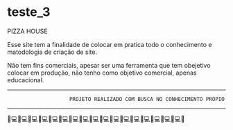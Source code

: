 # teste_3
PIZZA HOUSE

Esse site tem a finalidade de colocar em pratica todo o conhecimento e matodologia de criação de site.

Não tem fins comerciais, apesar ser uma ferramenta que tem obejetivo colocar em produção, não tenho como objetivo comercial, apenas educacional.





_________________________________________________________________________________________________________

                        PROJETO REALIZADO COM BUSCA NO CONHECIMENTO PRÓPIO
_________________________________________________________________________________________________________


🍕💻🍕💻🍕💻🍕💻🍕💻🍕💻🍕💻🍕💻🍕💻🍕💻🍕💻🍕💻🍕💻🍕💻🍕💻🍕💻🍕💻🍕
